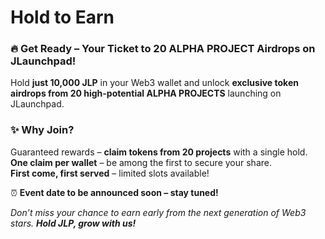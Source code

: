 # Hold to Earn

### 🔥 **Get Ready – Your Ticket to 20 ALPHA PROJECT Airdrops on JLaunchpad!**

Hold **just 10,000 JLP** in your Web3 wallet and unlock **exclusive token airdrops from 20 high-potential ALPHA PROJECTS** launching on JLaunchpad.

### ✨ **Why Join?**

&#x20;Guaranteed rewards – **claim tokens from 20 projects** with a single hold.\
&#x20;**One claim per wallet** – be among the first to secure your share.\
&#x20;**First come, first served** – limited slots available!

⏰ **Event date to be announced soon – stay tuned!**

_Don’t miss your chance to earn early from the next generation of Web3 stars. **Hold JLP, grow with us!**_
